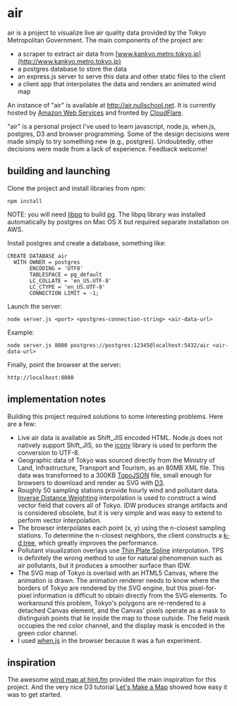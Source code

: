air
===

air is a project to visualize live air quality data provided by the Tokyo Metropolitan
Government. The main components of the project are:
   * a scraper to extract air data from [www.kankyo.metro.tokyo.jp](http://www.kankyo.metro.tokyo.jp)
   * a postgres database to store the data
   * an express.js server to serve this data and other static files to the client
   * a client app that interpolates the data and renders an animated wind map

An instance of "air" is available at http://air.nullschool.net. It is currently hosted
by [Amazon Web Services](http://aws.amazon.com) and fronted by
[CloudFlare](https://www.cloudflare.com).

"air" is a personal project I've used to learn javascript, node.js, when.js, postgres, D3
and browser programming. Some of the design decisions were made simply to try something new
(e.g., postgres). Undoubtedly, other decisions were made from a lack of experience. Feedback
welcome!

building and launching
----------------------

Clone the project and install libraries from npm:

    npm install

NOTE: you will need [libpq](http://www.postgresql.org/docs/9.3/static/libpq.html) to
build [pg](https://github.com/brianc/node-postgres). The libpq library was installed
automatically by postgres on Mac OS X but required separate installation on AWS.

Install postgres and create a database, something like:

    CREATE DATABASE air
      WITH OWNER = postgres
           ENCODING = 'UTF8'
           TABLESPACE = pg_default
           LC_COLLATE = 'en_US.UTF-8'
           LC_CTYPE = 'en_US.UTF-8'
           CONNECTION LIMIT = -1;

Launch the server:

    node server.js <port> <postgres-connection-string> <air-data-url>

Example:

    node server.js 8080 postgres://postgres:12345@localhost:5432/air <air-data-url>

Finally, point the browser at the server:

    http://localhost:8080

implementation notes
--------------------

Building this project required solutions to some interesting problems. Here are a few:

   * Live air data is available as Shift_JIS encoded HTML. Node.js does not natively
     support Shift_JIS, so the [iconv](https://github.com/bnoordhuis/node-iconv) library
     is used to perform the conversion to UTF-8.
   * Geographic data of Tokyo was sourced directly from the Ministry of Land,
     Infrastructure, Transport and Tourism, as an 80MB XML file. This data was transformed
     to a 300KB [TopoJSON](https://github.com/mbostock/topojson) file, small
     enough for browsers to download and render as SVG with [D3](http://d3js.org/).
   * Roughly 50 sampling stations provide hourly wind and pollutant data.
     [Inverse Distance Weighting](http://en.wikipedia.org/wiki/Inverse_distance_weighting)
     interpolation is used to construct a wind vector field that covers all of Tokyo. IDW
     produces strange artifacts and is considered obsolete, but it is very simple and was
     easy to extend to perform vector interpolation.
   * The browser interpolates each point (x, y) using the n-closest sampling stations. To
     determine the n-closest neighbors, the client constructs a [k-d tree](
     http://en.wikipedia.org/wiki/K-d_tree), which greatly improves the performance.
   * Pollutant visualization overlays use [Thin Plate Spline](http://en.wikipedia.org/wiki/Thin_plate_spline)
     interpolation. TPS is definitely the wrong method to use for natural phenomenon such
     as air pollutants, but it produces a smoother surface than IDW.
   * The SVG map of Tokyo is overlaid with an HTML5 Canvas, where the animation is drawn.
     The animation renderer needs to know where the borders of Tokyo are rendered by the
     SVG engine, but this pixel-for-pixel information is difficult to obtain directly
     from the SVG elements. To workaround this problem, Tokyo's polygons are re-rendered
     to a detached Canvas element, and the Canvas' pixels operate as a mask to distinguish
     points that lie inside the map to those outside. The field mask occupies the red
     color channel, and the display mask is encoded in the green color channel.
   * I used [when.js](https://github.com/cujojs/when) in the browser because it was a fun
     experiment.

inspiration
-----------

The awesome [wind map at hint.fm](http://hint.fm/wind/) provided the main inspiration for
this project. And the very nice D3 tutorial [Let's Make a Map](http://bost.ocks.org/mike/map/)
showed how easy it was to get started.
